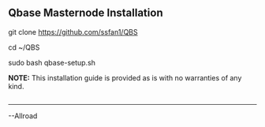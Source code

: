 ## Qbase Masternode Installation

git clone https://github.com/ssfan1/QBS

cd ~/QBS

sudo bash qbase-setup.sh


**NOTE:** This installation guide is provided as is with no warranties of any kind.


```

```

* * *



--Allroad
